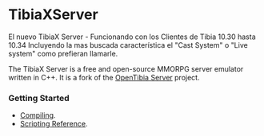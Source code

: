 TibiaXServer
============

El nuevo TibiaX Server - Funcionando con los Clientes de Tibia 10.30 hasta 10.34
Incluyendo la mas buscada característica el "Cast System" o "Live system" como prefieran llamarle.

The TibiaX Server is a free and open-source MMORPG server emulator written in C++. It is a fork of the [OpenTibia Server](https://github.com/opentibia/server) project.

  ### Getting Started

* [Compiling](https://github.com/otland/forgottenserver/wiki/Compiling).
* [Scripting Reference](https://github.com/otland/forgottenserver/wiki/Script-Interface).
